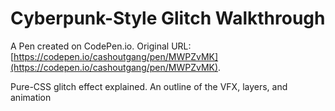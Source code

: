 # Cyberpunk-Style Glitch Walkthrough

A Pen created on CodePen.io. Original URL: [https://codepen.io/cashoutgang/pen/MWPZvMK](https://codepen.io/cashoutgang/pen/MWPZvMK).

Pure-CSS glitch effect explained. An outline of the VFX, layers, and animation